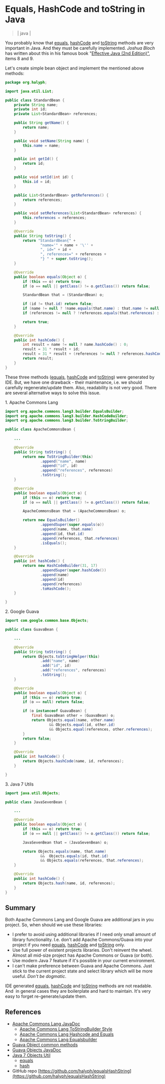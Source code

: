 # Equals, HashCode and toString in Java
> | java |

You probably know that [equals](http://docs.oracle.com/javase/7/docs/api/java/lang/Object.html#equals%28java.lang.Object%29), [hashCode](http://docs.oracle.com/javase/7/docs/api/java/lang/Object.html#hashCode%28%29) and [toString](http://docs.oracle.com/javase/7/docs/api/java/lang/Object.html#toString%28%29) methods are very important in Java. And they must be carefully implemented. _Joshua Bloch_ has written about this in his famous book "[Effective Java (2nd Edition)"](http://www.amazon.com/Effective-Java-2nd-Joshua-Bloch/dp/0321356683), items 8 and 9.  
  
Let's create simple bean object and implement the mentioned above methods:  

```java
package org.halyph;

import java.util.List;

public class StandardBean {
    private String name;
    private int id;
    private List<StandardBean> references;

    public String getName() {
        return name;
    }

    public void setName(String name) {
        this.name = name;
    }

    public int getId() {
        return id;
    }

    public void setId(int id) {
        this.id = id;
    }

    public List<StandardBean> getReferences() {
        return references;
    }

    public void setReferences(List<StandardBean> references) {
        this.references = references;
    }

    @Override
    public String toString() {
        return "StandardBean{" +
                "name='" + name + '\'' +
                ", id=" + id +
                ", references=" + references +
                "} " + super.toString();
    }

    @Override
    public boolean equals(Object o) {
        if (this == o) return true;
        if (o == null || getClass() != o.getClass()) return false;

        StandardBean that = (StandardBean) o;

        if (id != that.id) return false;
        if (name != null ? !name.equals(that.name) : that.name != null) return false;
        if (references != null ? !references.equals(that.references) : that.references != null) return false;

        return true;
    }

    @Override
    public int hashCode() {
        int result = name != null ? name.hashCode() : 0;
        result = 31 * result + id;
        result = 31 * result + (references != null ? references.hashCode() : 0);
        return result;
    }
}
``` 
  

These three methods ([equals](http://docs.oracle.com/javase/7/docs/api/java/lang/Object.html#equals%28java.lang.Object%29), [hashCode](http://docs.oracle.com/javase/7/docs/api/java/lang/Object.html#hashCode%28%29) and [toString](http://docs.oracle.com/javase/7/docs/api/java/lang/Object.html#toString%28%29)) were generated by IDE. But, we have one drawback - their maintenance, i.e. we should carefully regenerate/update them. Also, readability is not very good. There are several alternative ways to solve this issue.  
  
1\. Apache Commons Lang  

```java
import org.apache.commons.lang3.builder.EqualsBuilder;
import org.apache.commons.lang3.builder.HashCodeBuilder;
import org.apache.commons.lang3.builder.ToStringBuilder;

public class ApacheCommonsBean {
    
    ...

    @Override
    public String toString() {
        return new ToStringBuilder(this)
                .append("name", name)
                .append("id", id)
                .append("references", references)
                .toString();
    }

    @Override
    public boolean equals(Object o) {
        if (this == o) return true;
        if (o == null || getClass() != o.getClass()) return false;

        ApacheCommonsBean that = (ApacheCommonsBean) o;

        return new EqualsBuilder()
                .appendSuper(super.equals(o))
                .append(name, that.name)
                .append(id, that.id)
                .append(references, that.references)
                .isEquals();
    }

    @Override
    public int hashCode() {
        return new HashCodeBuilder(31, 17)
                .appendSuper(super.hashCode())
                .append(name)
                .append(id)
                .append(references)
                .toHashCode();
    }

}
```

2\. Google Guava 

```java
import com.google.common.base.Objects;

public class GuavaBean {

    ...

    @Override
    public String toString() {
        return Objects.toStringHelper(this)
                .add("name", name)
                .add("id", id)
                .add("references", references)
                .toString();
    }

    @Override
    public boolean equals(Object o) {
        if (this == o) return true;
        if (o == null) return false;

        if (o instanceof GuavaBean) {
            final GuavaBean other = (GuavaBean) o;
            return Objects.equal(name, other.name)
                    && Objects.equal(id, other.id)
                    && Objects.equal(references, other.references);
        }
        return false;
    }

    @Override
    public int hashCode() {
        return Objects.hashCode(name, id, references);
    }

}
``` 

3\. Java 7 Utils  

```java
import java.util.Objects;

public class JavaSevenBean {

    ...

    @Override
    public boolean equals(Object o) {
        if (this == o) return true;
        if (o == null || getClass() != o.getClass()) return false;

        JavaSevenBean that = (JavaSevenBean) o;

        return Objects.equals(name, that.name)
                &&  Objects.equals(id, that.id)
                && Objects.equals(references, that.references);
    }

    @Override
    public int hashCode() {
        return Objects.hash(name, id, references);
    }
}
```

## Summary  

Both Apache Commons Lang and Google Guava are additional jars in you project. So, when should we use these libraries:  

* I prefer to avoid using additional libraries if I need only small amount of library functionality. I.e. don't add Apache Commons/Guava into your project if you need [equals](http://docs.oracle.com/javase/7/docs/api/java/lang/Object.html#equals%28java.lang.Object%29), [hashCode](http://docs.oracle.com/javase/7/docs/api/java/lang/Object.html#hashCode%28%29) and [toString](http://docs.oracle.com/javase/7/docs/api/java/lang/Object.html#toString%28%29) only.
* Use full power of existent projects libraries. Don't reinvent the wheel. Almost all mid-size project has Apache Commons or Guava (or both).
* Use modern Java 7 feature if it's possible in your current environment.
* I can't make preference between Guava and Apache Commons. Just stick to the current project state and select library which will be more useful. _Don't be dogmatic_.

IDE generated [equals](http://docs.oracle.com/javase/7/docs/api/java/lang/Object.html#equals%28java.lang.Object%29), [hashCode](http://docs.oracle.com/javase/7/docs/api/java/lang/Object.html#hashCode%28%29) and [toString](http://docs.oracle.com/javase/7/docs/api/java/lang/Object.html#toString%28%29) methods are not readable. And  in general cases they are boilerplate and hard to maintain. It's very easy to forget re-generate/update them.  
  
## References  

* [Apache Commons Lang JavaDoc](http://commons.apache.org/proper/commons-lang//apidocs/org/apache/commons/lang3/builder/package-summary.html)
  * [Apache Commons Lang ToStringBuilder Style](http://www.java-tutorial.ch/core-java-tutorial/tostringbuilder-style)
  * [Apache Commons Lang Hashcode and Equals](http://www.java-tutorial.ch/core-java-tutorial/hashcode-and-equals) 
  * [Apache Commons Lang Equalsbuilder](http://www.java-tutorial.ch/core-java-tutorial/equalsbuilder) 
* [Guava Object common methods](http://code.google.com/p/guava-libraries/wiki/CommonObjectUtilitiesExplained) 
* [Guava Objects JavaDoc](http://docs.guava-libraries.googlecode.com/git-history/release/javadoc/index.html)
* [Java 7 Objects Util](http://docs.oracle.com/javase/7/docs/api/java/util/Objects.html)
  * [equals](http://docs.oracle.com/javase/7/docs/api/java/util/Objects.html#equals%28java.lang.Object,%20java.lang.Object%29)
  * [hash](http://docs.oracle.com/javase/7/docs/api/java/util/Objects.html#hash%28java.lang.Object...%29)
* GitHub repo [https://github.com/halyph/equalsHashString](https://github.com/halyph/equalsHashString)